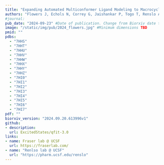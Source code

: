 ```yaml
---
title: "Expanding Automated Multiconformer Ligand Modeling to Macrocycles and Fragments"
authors: "Flowers J, Echols N, Correy G, Jaishankar P, Togo T, Renslo AR, van den Bedem H, Fraser JS, **Wankowicz SA**"
#journal: 
pub_date: "2024-09-23" #Date of publication. Change from Biorxiv date to Journal date once accepted
image: "/static/img/pub/2024_flowers.jpg" #Minimum dimensions TBD
pmid: "" 
pdbs:
  - "7HHS"
  - "7HHT"
  - "7HHU"
  - "7HHV"
  - "7HHW"
  - "7HHX"
  - "7HHY"
  - "7HHZ"
  - "7HI0"
  - "7HI1"
  - "7HI2"
  - "7HI3"
  - "7HI4"
  - "7HI5"
  - "7HI6"
  - "7HI7" 
pdf: ""
biorxiv_version: "2024.09.20.613996v1"
github:
- description: 
  url: ExcitedStates/qfit-3.0
links:
- name: Fraser lab @ UCSF
  url: https://fraserlab.com/
- name: "Renlso lab @ UCSF"
  url: "https://pharm.ucsf.edu/renslo"
---
```

